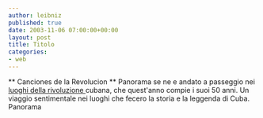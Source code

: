 ```yaml
---
author: leibniz
published: true
date: 2003-11-06 07:00:00+00:00
layout: post
title: Titolo
categories:
- web
---
```


   **   Canciones de la Revolucion
**   Panorama se ne e andato a passeggio nei  [ luoghi della rivoluzione ](http://www.panorama.it/mondo/americhe/articolo/ix1-A020001021423/idpag1-2)cubana, che quest'anno compie i suoi 50 anni. Un viaggio sentimentale nei luoghi che fecero la storia e la leggenda di Cuba.   
Panorama
